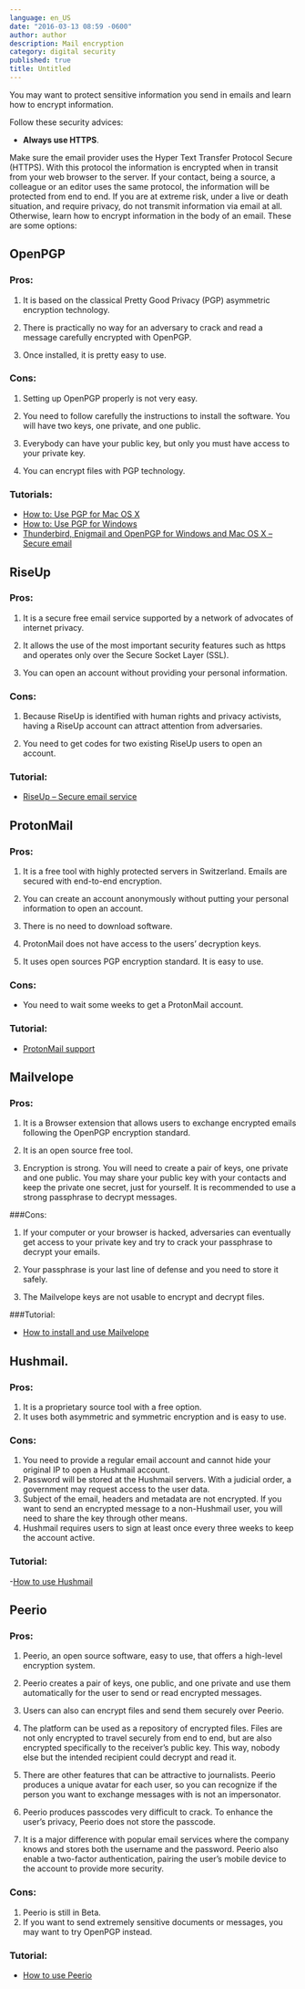 ```yaml
---
language: en_US
date: "2016-03-13 08:59 -0600"
author: author
description: Mail encryption
category: digital security
published: true
title: Untitled
---
```



You may want to protect sensitive information you send in emails and learn how to encrypt information. 

Follow these security advices:

- **Always use HTTPS**. 

Make sure the email provider uses the Hyper Text Transfer Protocol Secure (HTTPS).  With this protocol the information is encrypted when in transit from your web browser to the server. If your contact, being a source, a colleague or an editor uses the same protocol, the information will be protected from end to end.
If you are at extreme risk, under a live or death situation, and require privacy, do not transmit information via email at all.
Otherwise, learn how to encrypt information in the body of an email. These are some options:

## OpenPGP

### Pros: 
1. It is based on the classical Pretty Good Privacy (PGP) asymmetric encryption technology. 

2. There is practically no way for an adversary to crack and read a message carefully encrypted with OpenPGP.  

3. Once installed, it is pretty easy to use.

### Cons:  
1. Setting up OpenPGP properly is not very easy. 

2. You need to follow carefully the instructions to install the software. You will have two keys, one private, and one public. 

3. Everybody can have your public key, but only you must have access to your private key. 

4. You can encrypt files with PGP technology.

### Tutorials:
- [How to: Use PGP for Mac OS X](http://bit.ly/1PiEzF5)
- [How to: Use PGP for Windows](http://bit.ly/1TmwSzb)
- [Thunderbird, Enigmail and OpenPGP for Windows and Mac OS X – Secure email](http://bit.ly/1nmxCIb)


## RiseUp

### Pros:
1. It is a secure free email service supported by a network of advocates of internet privacy. 

2. It allows the use of the most important security features such as https and operates only over the Secure Socket Layer (SSL). 

3. You can open an account without providing your personal information. 

### Cons:
1. Because RiseUp is identified with human rights and privacy activists, having a RiseUp account can attract attention from adversaries. 

2. You need to get codes for two existing RiseUp users to open an account.

### Tutorial:
- [RiseUp – Secure email service](http://bit.ly/2037oMz)

## ProtonMail

### Pros:
1. It is a free tool with highly protected servers in Switzerland. Emails are secured with end-to-end encryption. 

2. You can create an account anonymously without putting your personal information to open an account. 

3. There is no need to download software.  

4. ProtonMail does not have access to the users’ decryption keys. 

5. It uses open sources PGP encryption standard.  It is easy to use.

### Cons:
- You need to wait some weeks to get a ProtonMail account.

### Tutorial:
- [ProtonMail support](http://bit.ly/1QqZKUe)
   
## Mailvelope

### Pros:
1. It is a Browser extension that allows users to exchange encrypted emails following the OpenPGP encryption standard. 

2. It is an open source free tool. 

3. Encryption is strong. You will need to create a pair of keys, one private and one public. You may share your public key with your contacts and keep the private one secret, just for yourself. It is recommended to use a strong passphrase to decrypt messages.

###Cons: 
1. If your computer or your browser is hacked, adversaries can eventually get access to your private key and try to crack your passphrase to decrypt your emails.

2. Your passphrase is your last line of defense and you need to store it safely. 

3. The Mailvelope keys are not usable to encrypt and decrypt files. 

###Tutorial: 

- [How to install and use Mailvelope](http://bit.ly/1Nz15nk)


## Hushmail.

### Pros:
1. It is a proprietary source tool with a free option. 
2. It uses both asymmetric and symmetric encryption and is easy to use.

### Cons: 
1. You need to provide a regular email account and cannot hide your original IP to open a Hushmail account. 
2. Password will be stored at the Hushmail servers. With a judicial order, a government may request access to the user data. 
3. Subject of the email, headers and metadata are not encrypted. If you want to send an encrypted message to a non-Hushmail user, you will need to share the key through other means. 
4. Hushmail requires users to sign at least once every three weeks to keep the account active. 

### Tutorial:
-[How to use Hushmail](http://bit.ly/1Qr09Gj)

## Peerio

### Pros: 
1. Peerio, an open source software, easy to use, that offers a high-level encryption system. 

2. Peerio creates a pair of keys, one public, and one private and use them automatically for the user to send or read encrypted messages. 

3. Users can also can encrypt files and send them securely over Peerio. 

4. The platform can be used as a repository of encrypted files. Files are not only encrypted to travel securely from end to end, but are also encrypted specifically to the receiver’s public key. This way, nobody else but the intended recipient could decrypt and read it. 

5. There are other features that can be attractive to journalists. Peerio produces a unique avatar for each user, so you can recognize if the person you want to exchange messages with is not an impersonator. 

6. Peerio produces passcodes very difficult to crack. To enhance the user’s privacy, Peerio does not store the passcode. 

7. It is a major difference with popular email services where the company knows and stores both the username and the password. Peerio also enable a two-factor authentication, pairing the user’s mobile device to the account to provide more security.

### Cons:
1. Peerio is still in Beta. 
2. If you want to send extremely sensitive documents or messages, you may want to try OpenPGP instead.    

### Tutorial:
- [How to use Peerio](http://bit.ly/23s0DTP)
